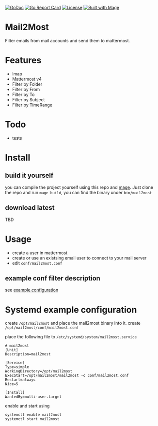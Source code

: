 [![GoDoc](https://img.shields.io/badge/godoc-reference-green.svg)](https://godoc.org/github.com/cseeger-epages/mail2most/lib)
[![Go Report Card](https://goreportcard.com/badge/github.com/cseeger-epages/mail2most)](https://goreportcard.com/report/github.com/cseeger-epages/mail2most)
[![License](https://img.shields.io/badge/license-MIT-blue.svg)](https://github.com/cseeger-epages/mail2most/blob/master/LICENSE)
[![Built with Mage](https://magefile.org/badge.svg)](https://magefile.org)

# Mail2Most

Filter emails from mail accounts and send them to mattermost.

# Features

- Imap
- Mattermost v4
- Filter by Folder
- Filter by From
- Filter by To
- Filter by Subject
- Filter by TimeRange

# Todo
- tests

# Install

## build it yourself

you can compile the project yourself using this repo and [mage](https://magefile.org).
Just clone the repo and run `mage build`, you can find the binary under `bin/mail2most`

## download latest

TBD

# Usage

- create a user in mattermost
- create or use an existsing email user to connect to your mail server
- edit `conf/mail2most.conf`

## example conf filter description

see [example configuration](https://github.com/cseeger-epages/mail2most/blob/master/conf/mail2most.conf)

# Systemd example configuration

create `/opt/mail2most` and place the mail2most binary into it.
create `/opt/mail2most/conf/mail2most.conf`

place the following file to `/etc/systemd/system/mail2most.service`

```
# mail2most
[Unit]
Description=mail2most

[Service]
Type=simple
WorkingDirectory=/opt/mail2most
ExecStart=/opt/mail2most/mail2most -c conf/mail2most.conf
Restart=always
Nice=5

[Install]
WantedBy=multi-user.target
```

enable and start using

```
systemctl enable mail2most
systemctl start mail2most
```

